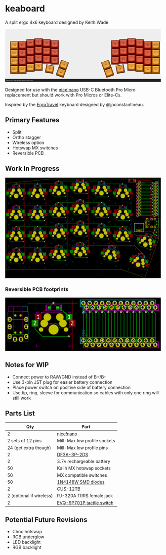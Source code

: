 # keaboard

A split ergo 4x6 keyboard designed by Keith Wade.

![keaboard](./images/keaboard_render.png)

Designed for use with the [nice!nano][nicenanoDocs] USB-C Bluetooth Pro Micro replacement
but should work with Pro Micros or Elite-Cs.

Inspired by the [ErgoTravel][ergotravel] keyboard designed by @jpconstantineau.

## Primary Features

- Split
- Ortho stagger
- Wireless option
- Hotswap MX switches
- Reversible PCB

## Work In Progress

![WIP](./PCB/keaboard_rev1/images/WIP_2020-08-22%2022-06-43.png)


### Reversible PCB footprints

![Reversible footprints](./PCB/keaboard_rev1/images/WIP_2020-08-22%2015-57-15.png)

## Notes for WIP

- Connect power to RAW/GND instead of B+/B-
- Use 3-pin JST plug for easier battery connection
- Place power switch on positive side of battery connection
- Use tip, ring, sleeve for communication so cables with only one ring will still
  work

## Parts List

| Qty                      | Part                                     |
| ------------------------ | ---------------------------------------- |
| 2                        | [nice!nano][nicenanoStore]               |
| 2 sets of 12 pins        | Mill-Max low profile sockets             |
| 24 (get extra though)    | Mill-Max low profile pins                |
| 2                        | [DF3A-3P-2DS][batterySocket]             |
| 2                        | 3.7v rechargeable battery                |
| 50                       | Kailh MX hotswap sockets                 |
| 50                       | MX compatible switches                   |
| 50                       | [1N4148W SMD diodes][diodes]             |
| 2                        | [CUS-12TB][slideSwitch]                  |
| 2 (optional if wireless) | PJ-320A TRRS female jack                 |
| 2                        | [EVQ-9P701P tactile switch](resetSwitch) |

## Potential Future Revisions

- Choc hotswap
- RGB underglow
- LED backlight
- RGB backlight

[nicenanoDocs]: https://docs.nicekeyboards.com/#/nice!nano/
[nicenanoStore]: https://splitkb.com/collections/keyboard-parts/products/nice-nano-rev1-0
[ergotravel]: https://github.com/jpconstantineau/ErgoTravel
[batterySocket]: https://www.digikey.com/product-detail/en/DF3A-3P-2DS/H3894-ND/560460
[diodes]: https://www.digikey.com/product-detail/en/1N4148W-G+RHG/1N4148W-GRHGCT-ND/7644279
[slideSwitch]: https://www.digikey.com/product-detail/en/nidec-copal-electronics/CUS-12TB/563-1102-1-ND/1124231
[resetSwitch]: https://www.digikey.com/product-detail/en/panasonic-electronic-components/EVQ-9P701P/P19095CT-ND/5872974
